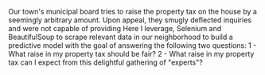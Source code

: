 Our town's municipal board tries to raise the property tax on the house by a seemingly arbitrary amount. 
Upon appeal, they smugly deflected inquiries and were not capable of providing
Here I leverage, Selenium and BeautifulSoup to scrape relevant data in our neighborhood to build a predictive model with the goal of answering the following two questions:
  1 - What raise in my property tax should be fair?
  2 - What raise in my property tax can I expect from this delightful gathering of "experts"?
